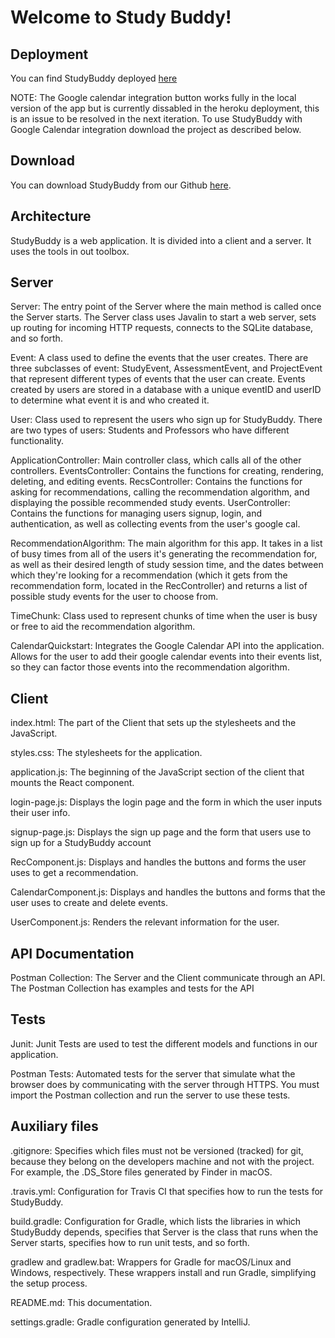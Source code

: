 # Welcome to Study Buddy!

## Deployment

You can find StudyBuddy deployed [here](http://oose-studybuddy.herokuapp.com/)

NOTE: The Google calendar integration button works fully in the local version of the app but is currently dissabled in the heroku deployment, this is an issue to be resolved in the next iteration. To use StudyBuddy with Google Calendar integration download the project as described below.

## Download

You can download StudyBuddy from our Github [here](https://github.com/jhu-oose/2019-group-jhuoosers).

## Architecture

StudyBuddy is a web application. It is divided into a client and a server. It uses the tools in out toolbox.

## Server

Server: The entry point of the Server where the main method is called once the Server starts. 
The Server class uses Javalin to start a web server, sets up routing for incoming HTTP requests, 
connects to the SQLite database, and so forth.

Event: A class used to define the events that the user creates. There are three subclasses of event:
StudyEvent, AssessmentEvent, and ProjectEvent that represent different types of events that the user
can create. Events created by users are stored in a database with a unique eventID and userID to determine
what event it is and who created it.

User: Class used to represent the users who sign up for StudyBuddy. There are two types of users:
Students and Professors who have different functionality.

ApplicationController: Main controller class, which calls all of the other controllers.
EventsController: Contains the functions for creating, rendering, deleting, and editing events.
RecsController: Contains the functions for asking for recommendations, calling the recommendation algorithm, and displaying the possible recommended study events.
UserController: Contains the functions for managing users signup, login, and authentication, as well as collecting events from the user's google cal.

RecommendationAlgorithm: The main algorithm for this app. It takes in a list of busy times 
from all of the users it's generating the recommendation for, as well as their desired length
of study session time, and the dates between which they're looking for a recommendation (which it gets from the recommendation form, located in the RecController) and returns a list of possible study events for the user to choose from.

TimeChunk: Class used to represent chunks of time when the user is busy or free to aid the 
recommendation algorithm.

CalendarQuickstart: Integrates the Google Calendar API into the application. Allows for the user
to add their google calendar events into their events list, so they can factor those events into the recommendation algorithm. 

## Client

index.html: The part of the Client that sets up the stylesheets and the JavaScript.

styles.css: The stylesheets for the application.

application.js: The beginning of the JavaScript section of the client that mounts the React component.

login-page.js: Displays the login page and the form in which the user inputs their user info.

signup-page.js: Displays the sign up page and the form that users use to sign up for a StudyBuddy account

RecComponent.js: Displays and handles the buttons and forms the user uses to get a recommendation.

CalendarComponent.js: Displays and handles the buttons and forms that the user uses to create and delete events.

UserComponent.js: Renders the relevant information for the user.

## API Documentation

Postman Collection: The Server and the Client communicate through an API. The Postman Collection has examples and
tests for the API

## Tests

Junit: Junit Tests are used to test the different models and functions in our application.

Postman Tests: Automated tests for the server that simulate what the browser does by communicating with the server through HTTPS.
You must import the Postman collection and run the server to use these tests.

## Auxiliary files

.gitignore: Specifies which files must not be versioned (tracked) for git, because they belong on the developers machine and not with the project. For example, the .DS_Store files generated by Finder in macOS.

.travis.yml: Configuration for Travis CI that specifies how to run the tests for StudyBuddy.

build.gradle: Configuration for Gradle, which lists the libraries in which StudyBuddy depends, specifies that Server is the class that runs when the Server starts, specifies how to run unit tests, and so forth.

gradlew and gradlew.bat: Wrappers for Gradle for macOS/Linux and Windows, respectively. These wrappers install and run Gradle, simplifying the setup process.

README.md: This documentation.

settings.gradle: Gradle configuration generated by IntelliJ.
